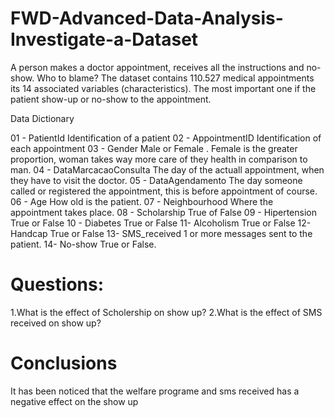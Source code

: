 # FWD-Advanced-Data-Analysis-Investigate-a-Dataset
A person makes a doctor appointment, receives all the instructions and no-show. Who to blame?
The dataset contains 110.527 medical appointments its 14 associated variables (characteristics). The most important one if the patient show-up or no-show to the appointment.

Data Dictionary

01 - PatientId
Identification of a patient
02 - AppointmentID
Identification of each appointment
03 - Gender
Male or Female . Female is the greater proportion, woman takes way more care of they health in comparison to man.
04 - DataMarcacaoConsulta
The day of the actuall appointment, when they have to visit the doctor.
05 - DataAgendamento
The day someone called or registered the appointment, this is before appointment of course.
06 - Age
How old is the patient.
07 - Neighbourhood
Where the appointment takes place.
08 - Scholarship
True of False 
09 - Hipertension
True or False
10 - Diabetes
True or False
11- Alcoholism
True or False
12- Handcap
True or False
13- SMS_received
1 or more messages sent to the patient.
14- No-show
True or False.

# Questions:
1.What is the effect of Scholership on show up?
2.What is the effect of SMS received on show up?

# Conclusions
It has been noticed that the welfare programe and sms received has a negative effect on the show up
